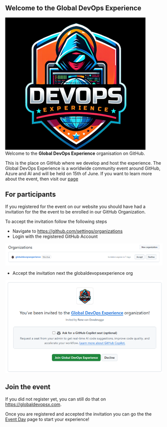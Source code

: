 ## Welcome to the Global DevOps Experience

![](GDEX-logo.png)
Welcome to the **Global DevOps Experience** organisation on GitHub. 

This is the place on GitHub where we develop and host the experience. The Global DevOps Experience is a worldwide community event around GitHub, Azure and AI and will be held on 15th of June. If you want to learn more about the event, then visit our [page](https://www.globaldevopsx.com)

## For participants
If you registered for the event on our website you should have had a invitation for the the event to be  enrolled in our GitHub Organization.

To accept the invitation follow the following steps
* Navigate to https://github.com/settings/organizations
* Login with the registered GitHub Account

![](accept-invite.png)

* Accept the invitation next the globaldevopsexperience org

![](join-org.png)

## Join the event
If you did not register yet, you can still do that on https://globaldevopsx.com.

Once you are registered and accepted the invitation you can go the the [Event Day](https://globaldevopsx.com/event-day) page to start your experience!